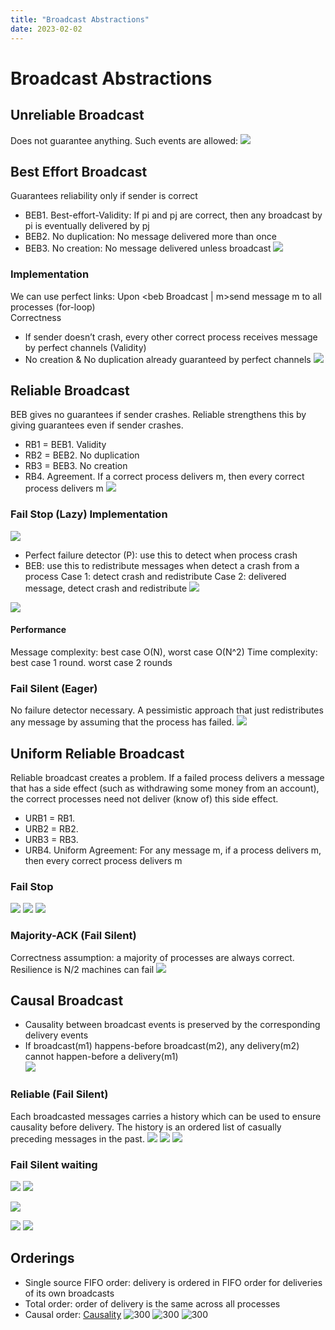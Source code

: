 ```yaml
---
title: "Broadcast Abstractions"
date: 2023-02-02
---
```

# Broadcast Abstractions
## Unreliable Broadcast
Does not guarantee anything. Such events are allowed:
![](https://i.imgur.com/rgh87f2.png)
## Best Effort Broadcast
Guarantees reliability only if sender is correct
- BEB1. Best-effort-Validity: If pi and pj are correct, then any broadcast by pi is eventually delivered by pj  
- BEB2. No duplication: No message delivered more than once  
- BEB3. No creation: No message delivered unless broadcast
![](https://i.imgur.com/LdLrtA0.png)
### Implementation
We can use perfect links:
Upon <beb Broadcast | m>send message m to all processes (for-loop)  
Correctness  
- If sender doesn’t crash, every other correct process receives message by perfect channels (Validity)  
- No creation & No duplication already guaranteed by perfect channels
![](https://i.imgur.com/qLc7YaJ.png)
## Reliable Broadcast
BEB gives no guarantees if sender crashes. Reliable strengthens this by giving guarantees even if sender crashes.
- RB1 = BEB1. Validity  
- RB2 = BEB2. No duplication  
- RB3 = BEB3. No creation  
- RB4. Agreement. If a correct process delivers m, then every correct process delivers m
![](https://i.imgur.com/sqciAfm.png)
### Fail Stop (Lazy) Implementation
![](https://i.imgur.com/96xQG2C.png)
- Perfect failure detector (P): use this to detect when process crash
- BEB: use this to redistribute messages when detect a crash from a process
Case 1: detect crash and redistribute
Case 2: delivered message, detect crash and redistribute
![](https://i.imgur.com/ubwflEO.png)

![](https://i.imgur.com/aye5k1z.png)
#### Performance
Message complexity: best case O(N), worst case O(N^2)
Time complexity: best case 1 round. worst case 2 rounds
### Fail Silent (Eager)
No failure detector necessary. A pessimistic approach that just redistributes any message by assuming that the process has failed.
![](https://i.imgur.com/pzOVFg9.png)
## Uniform Reliable Broadcast
Reliable broadcast creates a problem. If a failed process delivers a message that has a side effect (such as withdrawing some money from an account), the correct processes need not deliver (know of) this side effect.
- URB1 = RB1.  
- URB2 = RB2.  
- URB3 = RB3.  
- URB4. Uniform Agreement: For any message m, if a process delivers m, then every correct process delivers m
### Fail Stop
![](https://i.imgur.com/TzK7KCV.png)
![](https://i.imgur.com/6A4OvxA.png)
![](https://i.imgur.com/omFKzDs.png)
### Majority-ACK (Fail Silent)
Correctness assumption: a majority of processes are always correct. Resilience is N/2 machines can fail
![](https://i.imgur.com/SpK4Poo.png)
## Causal Broadcast
- Causality between broadcast events is preserved by the corresponding delivery events  
- If broadcast(m1) happens-before broadcast(m2), any delivery(m2) cannot happen-before a delivery(m1)  
![](https://i.imgur.com/vJe21OC.png)
### Reliable (Fail Silent)
Each broadcasted messages carries a history which can be used to ensure causality before delivery. The history is an ordered list of casually preceding messages in the past.
![](https://i.imgur.com/exeReIx.png)
![](https://i.imgur.com/QMyVWOR.png)
![](https://i.imgur.com/NRf5PFr.png)
### Fail Silent waiting
![](https://i.imgur.com/S4ldZ4l.png)
![](https://i.imgur.com/9Gs9Gfb.png)

![](https://i.imgur.com/7Vkg3Ka.png)

![](https://i.imgur.com/w6wZvDJ.png)
![](https://i.imgur.com/FtmlotO.png)
## Orderings
- Single source FIFO order: delivery is ordered in FIFO order for deliveries of its own broadcasts
- Total order: order of delivery is the same across all processes
- Causal order: [Causality](Notes/Distributed%20Abstractions.md#Causality)
![300](https://i.imgur.com/2dw7fC6.png)
![300](https://i.imgur.com/45hjtOK.png)
![300](https://i.imgur.com/yqznohJ.png)
